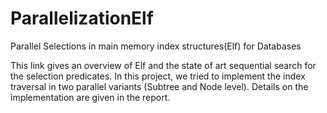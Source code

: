 # ParallelizationElf
Parallel Selections in main memory index structures(Elf) for Databases

This link gives an overview of Elf and the state of art sequential search for the selection predicates. In this project, we tried to implement the index traversal in two parallel variants (Subtree and Node level). Details on the implementation are given in the report.
